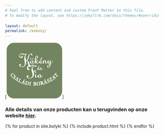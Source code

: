 ```yaml
---
# Feel free to add content and custom Front Matter to this file.
# To modify the layout, see https://jekyllrb.com/docs/themes/#overriding-theme-defaults

layout: default
permalink: /kokeny/
---
```

[![Kokeny](/images/features/Kokeny.png)]
### Alle details van onze producten kan u terugvinden op onze website [hier](https://www.wijnen-bax.be).

{% for product in site.bolyki %}
  {% include product.html %}
{% endfor %}
